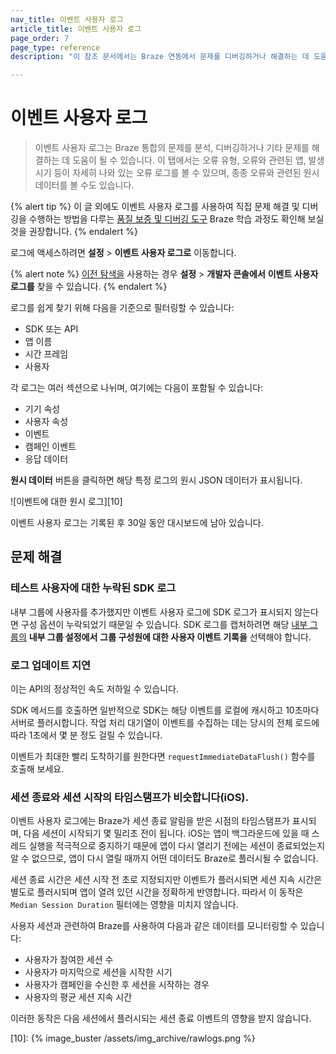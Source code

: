 ```yaml
---
nav_title: 이벤트 사용자 로그
article_title: 이벤트 사용자 로그
page_order: 7
page_type: reference
description: "이 참조 문서에서는 Braze 연동에서 문제를 디버깅하거나 해결하는 데 도움이 되는 이벤트 사용자 로그를 다룹니다."

---
```


# 이벤트 사용자 로그

> 이벤트 사용자 로그는 Braze 통합의 문제를 분석, 디버깅하거나 기타 문제를 해결하는 데 도움이 될 수 있습니다. 이 탭에서는 오류 유형, 오류와 관련된 앱, 발생 시기 등이 자세히 나와 있는 오류 로그를 볼 수 있으며, 종종 오류와 관련된 원시 데이터를 볼 수도 있습니다.

{% alert tip %}
이 글 외에도 이벤트 사용자 로그를 사용하여 직접 문제 해결 및 디버깅을 수행하는 방법을 다루는 [품질 보증 및 디버깅 도구](https://learning.braze.com/quality-assurance-and-debugging-tools-in-the-dashboard/) Braze 학습 과정도 확인해 보실 것을 권장합니다.
{% endalert %}

로그에 액세스하려면 **설정** > **이벤트 사용자 로그로** 이동합니다.

{% alert note %}
[이전 탐색을]({{site.baseurl}}/navigation) 사용하는 경우 **설정** > **개발자 콘솔에서** **이벤트 사용자 로그를** 찾을 수 있습니다.
{% endalert %}

로그를 쉽게 찾기 위해 다음을 기준으로 필터링할 수 있습니다:

* SDK 또는 API
* 앱 이름
* 시간 프레임
* 사용자

각 로그는 여러 섹션으로 나뉘며, 여기에는 다음이 포함될 수 있습니다:

* 기기 속성
* 사용자 속성
* 이벤트
* 캠페인 이벤트
* 응답 데이터

**원시 데이터** 버튼을 클릭하면 해당 특정 로그의 원시 JSON 데이터가 표시됩니다.

![이벤트에 대한 원시 로그][10]

이벤트 사용자 로그는 기록된 후 30일 동안 대시보드에 남아 있습니다.

## 문제 해결

### 테스트 사용자에 대한 누락된 SDK 로그

내부 그룹에 사용자를 추가했지만 이벤트 사용자 로그에 SDK 로그가 표시되지 않는다면 구성 옵션이 누락되었기 때문일 수 있습니다. SDK 로그를 캡처하려면 해당 [내부 그룹의]({{site.baseurl}}/user_guide/administrative/app_settings/developer_console/internal_groups_tab/) **내부 그룹 설정에서** **그룹 구성원에 대한 사용자 이벤트 기록을** 선택해야 합니다.

### 로그 업데이트 지연

이는 API의 정상적인 속도 저하일 수 있습니다.

SDK 메서드를 호출하면 일반적으로 SDK는 해당 이벤트를 로컬에 캐시하고 10초마다 서버로 플러시합니다. 작업 처리 대기열이 이벤트를 수집하는 데는 당시의 전체 로드에 따라 1초에서 몇 분 정도 걸릴 수 있습니다.  

이벤트가 최대한 빨리 도착하기를 원한다면 `requestImmediateDataFlush()` 함수를 호출해 보세요.

### 세션 종료와 세션 시작의 타임스탬프가 비슷합니다(iOS).

이벤트 사용자 로그에는 Braze가 세션 종료 알림을 받은 시점의 타임스탬프가 표시되며, 다음 세션이 시작되기 몇 밀리초 전이 됩니다. iOS는 앱이 백그라운드에 있을 때 스레드 실행을 적극적으로 중지하기 때문에 앱이 다시 열리기 전에는 세션이 종료되었는지 알 수 없으므로, 앱이 다시 열릴 때까지 어떤 데이터도 Braze로 플러시될 수 없습니다.

세션 종료 시간은 세션 시작 전 초로 지정되지만 이벤트가 플러시되면 세션 지속 시간은 별도로 플러시되며 앱이 열려 있던 시간을 정확하게 반영합니다. 따라서 이 동작은 `Median Session Duration` 필터에는 영향을 미치지 않습니다.

사용자 세션과 관련하여 Braze를 사용하여 다음과 같은 데이터를 모니터링할 수 있습니다:

- 사용자가 참여한 세션 수
- 사용자가 마지막으로 세션을 시작한 시기
- 사용자가 캠페인을 수신한 후 세션을 시작하는 경우
- 사용자의 평균 세션 지속 시간

이러한 동작은 다음 세션에서 플러시되는 세션 종료 이벤트의 영향을 받지 않습니다.

[10]: {% image_buster /assets/img_archive/rawlogs.png %}
